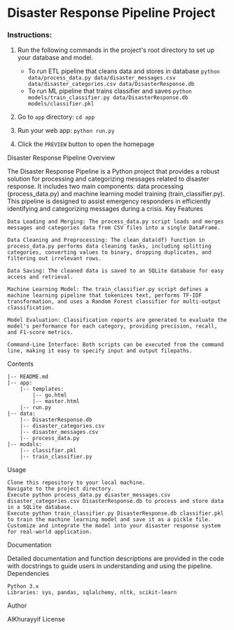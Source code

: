 # Disaster Response Pipeline Project

### Instructions:
1. Run the following commands in the project's root directory to set up your database and model.

    - To run ETL pipeline that cleans data and stores in database
        `python data/process_data.py data/disaster_messages.csv data/disaster_categories.csv data/DisasterResponse.db`
    - To run ML pipeline that trains classifier and saves
        `python models/train_classifier.py data/DisasterResponse.db models/classifier.pkl`

2. Go to `app` directory: `cd app`

3. Run your web app: `python run.py`

4. Click the `PREVIEW` button to open the homepage


Disaster Response Pipeline
Overview

The Disaster Response Pipeline is a Python project that provides a robust solution for processing and categorizing messages related to disaster response. It includes two main components: data processing (process_data.py) and machine learning model training (train_classifier.py). This pipeline is designed to assist emergency responders in efficiently identifying and categorizing messages during a crisis.
Key Features

    Data Loading and Merging: The process_data.py script loads and merges messages and categories data from CSV files into a single DataFrame.

    Data Cleaning and Preprocessing: The clean_data(df) function in process_data.py performs data cleaning tasks, including splitting categories, converting values to binary, dropping duplicates, and filtering out irrelevant rows.

    Data Saving: The cleaned data is saved to an SQLite database for easy access and retrieval.

    Machine Learning Model: The train_classifier.py script defines a machine learning pipeline that tokenizes text, performs TF-IDF transformation, and uses a Random Forest classifier for multi-output classification.

    Model Evaluation: Classification reports are generated to evaluate the model's performance for each category, providing precision, recall, and F1-score metrics.

    Command-Line Interface: Both scripts can be executed from the command line, making it easy to specify input and output filepaths.


Contents

    |-- README.md
    |-- app:
        |-- templates:
            |-- go.html
            |-- master.html
        |-- run.py
    |-- data:
        |-- DisasterResponse.db
        |-- disaster_categories.csv
        |-- disaster_messages.csv
        |-- process_data.py
    |-- modals:
        |-- classifier.pkl
        |-- train_classifier.py



Usage

    Clone this repository to your local machine.
    Navigate to the project directory.
    Execute python process_data.py disaster_messages.csv disaster_categories.csv DisasterResponse.db to process and store data in a SQLite database.
    Execute python train_classifier.py DisasterResponse.db classifier.pkl to train the machine learning model and save it as a pickle file.
    Customize and integrate the model into your disaster response system for real-world application.

Documentation

Detailed documentation and function descriptions are provided in the code with docstrings to guide users in understanding and using the pipeline.
Dependencies

    Python 3.x
    Libraries: sys, pandas, sqlalchemy, nltk, scikit-learn

Author

AlKhurayyif
License



